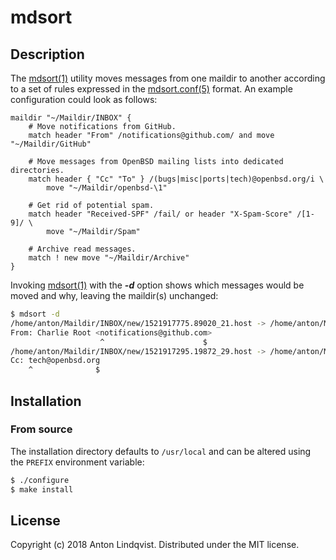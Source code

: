 # mdsort

## Description

The
[mdsort(1)][mdsort]
utility moves messages from one maildir to another according to a set of rules
expressed in the
[mdsort.conf(5)][mdsort.conf]
format.
An example configuration could look as follows:

```
maildir "~/Maildir/INBOX" {
	# Move notifications from GitHub.
	match header "From" /notifications@github.com/ and move "~/Maildir/GitHub"

	# Move messages from OpenBSD mailing lists into dedicated directories.
	match header { "Cc" "To" } /(bugs|misc|ports|tech)@openbsd.org/i \
		move "~/Maildir/openbsd-\1"

	# Get rid of potential spam.
	match header "Received-SPF" /fail/ or header "X-Spam-Score" /[1-9]/ \
		move "~/Maildir/Spam"

	# Archive read messages.
	match ! new move "~/Maildir/Archive"
}
```

Invoking
[mdsort(1)][mdsort]
with the
***-d***
option shows which messages would be moved and why,
leaving the maildir(s) unchanged:

```sh
$ mdsort -d
/home/anton/Maildir/INBOX/new/1521917775.89020_21.host -> /home/anton/Maildir/GitHub/new
From: Charlie Root <notifications@github.com>
                    ^                      $
/home/anton/Maildir/INBOX/new/1521917295.19872_29.host -> /home/anton/Maildir/openbsd-tech/new
Cc: tech@openbsd.org
    ^              $
```

## Installation

### From source

The installation directory defaults to `/usr/local` and can be altered using the
`PREFIX` environment variable:

```sh
$ ./configure
$ make install
```

## License

Copyright (c) 2018 Anton Lindqvist.
Distributed under the MIT license.

[mdsort]: https://mptre.github.io/mdsort/
[mdsort.conf]: https://mptre.github.io/mdsort/mdsort.conf.5
